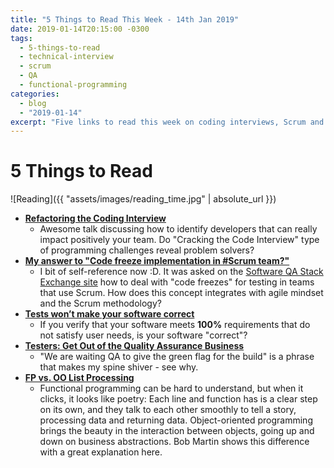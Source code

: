 ```yaml
---
title: "5 Things to Read This Week - 14th Jan 2019"
date: 2019-01-14T20:15:00 -0300
tags:
  - 5-things-to-read
  - technical-interview
  - scrum
  - QA
  - functional-programming
categories:
  - blog
  - "2019-01-14"
excerpt: "Five links to read this week on coding interviews, Scrum and Testing, meaning of Q.A., and functional programming beauty"
---
```


# 5 Things to Read

![Reading]({{ "assets/images/reading_time.jpg" | absolute_url }})

- **[Refactoring the Coding Interview](https://www.youtube.com/watch?v=cMYTwP21dEU)**
  - Awesome talk discussing how to identify developers that can really impact positively your team. Do "Cracking the Code Interview" type of programming challenges reveal problem solvers?
- **[My answer to "Code freeze implementation in #Scrum team?"](https://sqa.stackexchange.com/questions/36849/code-freeze-implementation-in-scrum-team/36895#36895)**
  - I bit of self-reference now :D. It was asked on the [Software QA Stack Exchange site](https://sqa.stackexchange.com/) how to deal with "code freezes" for testing in teams that use Scrum. How does this concept integrates with agile mindset and the Scrum methodology?
- **[Tests won’t make your software correct](https://codewithoutrules.com/2018/12/12/tests-are-not-enough/)**
  - If you verify that your software meets **100%** requirements that do not satisfy user needs, is your software "correct"?
- **[Testers: Get Out of the Quality Assurance Business](http://www.developsense.com/blog/2010/05/testers-get-out-of-the-quality-assurance-business/)**
  - "We are waiting QA to give the green flag for the build" is a phrase that makes my spine shiver - see why.
- **[FP vs. OO List Processing](http://blog.cleancoder.com/uncle-bob/2018/12/17/FPvsOO-List-processing.html)**
  - Functional programming can be hard to understand, but when it clicks, it looks like poetry: Each line and function has is a clear step on its own, and they talk to each other smoothly to tell a story, processing data and returning data. Object-oriented programming brings the beauty in the interaction between objects, going up and down on business abstractions. Bob Martin shows this difference with a great explanation here.